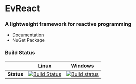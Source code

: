 # EvReact

### A lightweight framework for reactive programming
- [Documentation](http://vslab.github.io/evreact/)
- [NuGet Package](https://www.nuget.org/packages/evReact)

### Build Status
|         |Linux|Windows|
|--------:|:---:|:-----:|
|**Status**|[![Build Status](https://travis-ci.org/vslab/evreact.svg?branch=master)](https://travis-ci.org/vslab/evreact)|[![Build status](https://ci.appveyor.com/api/projects/status/32r7s2skrgm9ubva?branch=master&svg=true)](https://ci.appveyor.com/project/ranma42/evreact)|
